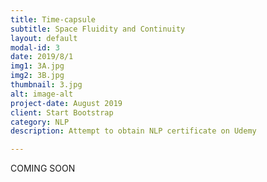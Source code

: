 ```yaml
---
title: Time-capsule
subtitle: Space Fluidity and Continuity
layout: default
modal-id: 3
date: 2019/8/1
img1: 3A.jpg
img2: 3B.jpg
thumbnail: 3.jpg
alt: image-alt
project-date: August 2019
client: Start Bootstrap
category: NLP
description: Attempt to obtain NLP certificate on Udemy

---
```

COMING SOON
